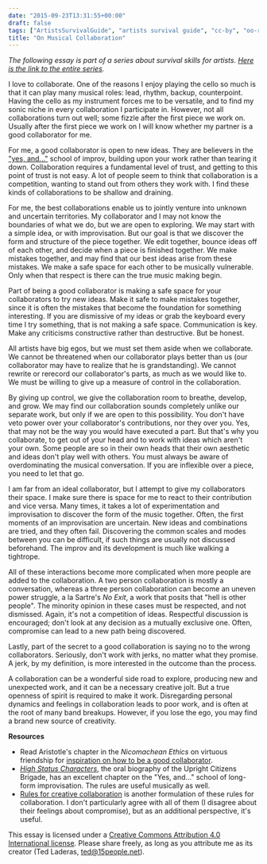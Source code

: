 ```yaml
---
date: "2015-09-23T13:31:55+00:00"
draft: false
tags: ["ArtistsSurvivalGuide", "artists survival guide", "cc-by", "oo-ray", "survival skills for artists"]
title: "On Musical Collaboration"
---
```

*The following essay is part of a series about survival skills for artists. [Here is the link to the entire series](/tags/survival-skills-for-artists/).*

I love to collaborate. One of the reasons I enjoy playing the cello so much is that it can play many musical roles: lead, rhythm, backup, counterpoint. Having the cello as my instrument forces me to be versatile, and to find my sonic niche in every collaboration I participate in. However, not all collaborations turn out well; some fizzle after the first piece we work on. Usually after the first piece we work on I will know whether my partner is a good collaborator for me.

For me, a good collaborator is open to new ideas. They are believers in the ["yes, and..."](https://en.m.wikipedia.org/wiki/%22Yes,_And%22_rule) school of improv, building upon your work rather than tearing it down. Collaboration requires a fundamental level of trust, and getting to this point of trust is not easy. A lot of people seem to think that collaboration is a competition, wanting to stand out from others they work with. I find these kinds of collaborations to be shallow and draining.

For me, the best collaborations enable us to jointly venture into unknown and uncertain territories. My collaborator and I may not know the boundaries of what we do, but we are open to exploring. We may start with a simple idea, or with improvisation. But our goal is that we discover the form and structure of the piece together. We edit together, bounce ideas off of each other, and decide when a piece is finished together. We make mistakes together, and may find that our best ideas arise from these mistakes. We make a safe space for each other to be musically vulnerable. Only when that respect is there can the true music making begin.

Part of being a good collaborator is making a safe space for your collaborators to try new ideas. Make it safe to make mistakes together, since it is often the mistakes that become the foundation for something interesting. If you are dismissive of my ideas or grab the keyboard every time I try something, that is not making a safe space. Communication is key. Make any criticisms constructive rather than destructive. But be honest.

All artists have big egos, but we must set them aside when we collaborate. We cannot be threatened when our collaborator plays better than us (our collaborator may have to realize that he is grandstanding). We cannot rewrite or rerecord our collaborator's parts, as much as we would like to. We must be willing to give up a measure of control in the collaboration.

By giving up control, we give the collaboration room to breathe, develop, and grow. We may find our collaboration sounds completely unlike our separate work, but only if we are open to this possibility. You don't have veto power over your collaborator's contributions, nor they over you. Yes, that may not be the way you would have executed a part. But that's why you collaborate, to get out of your head and to work with ideas which aren't your own. Some people are so in their own heads that their own aesthetic and ideas don't play well with others. You must always be aware of overdominating the musical conversation. If you are inflexible over a piece, you need to let that go.

I am far from an ideal collaborator, but I attempt to give my collaborators their space. I make sure there is space for me to react to their contribution and vice versa. Many times, it takes a lot of experimentation and improvisation to discover the form of the music together. Often, the first moments of an improvisation are uncertain. New ideas and combinations are tried, and they often fail. Discovering the common scales and modes between you can be difficult, if such things are usually not discussed beforehand. The improv and its development is much like walking a tightrope.

All of these interactions become more complicated when more people are added to the collaboration. A two person collaboration is mostly a conversation, whereas a three person collaboration can become an uneven power struggle, a la Sartre's *No Exit*, a work that posits that "hell is other people". The minority opinion in these cases must be respected, and not dismissed. Again, it's not a competition of ideas. Respectful discussion is encouraged; don't look at any decision as a mutually exclusive one. Often, compromise can lead to a new path being discovered.

Lastly, part of the secret to a good collaboration is saying no to the wrong collaborators. Seriously, don't work with jerks, no matter what they promise. A jerk, by my definition, is more interested in the outcome than the process.

A collaboration can be a wonderful side road to explore, producing new and unexpected work, and it can be a necessary creative jolt. But a true openness of spirit is required to make it work. Disregarding personal dynamics and feelings in collaboration leads to poor work, and is often at the root of many band breakups. However, if you lose the ego, you may find a brand new source of creativity.

**Resources**

* Read Aristotle's chapter in the *Nicomachean Ethics* on virtuous friendship for [inspiration on how to be a good collaborator](http://cantory.blogspot.com/2007/12/aristotle-and-his-view-of-friendship.html).
* [*High Status Characters*](http://www.goodreads.com/book/show/18050769-high-status-characters), the oral biography of the Upright Citizens Brigade, has an excellent chapter on the "Yes, and..." school of long-form improvisation. The rules are useful musically as well.
* [Rules for creative collaboration](http://openendedgroup.com/images/CreativeCollaboration_OpenEndedGroup.pdf) is another formulation of these rules for collaboration. I don't particularly agree with all of them (I disagree about their feelings about compromise), but as an additional perspective, it's useful.

This essay is licensed under a [Creative Commons Attribution 4.0 International license](http://creativecommons.org/licenses/by/4.0/). Please share freely, as long as you attribute me as its creator (Ted Laderas, ted@15people.net).